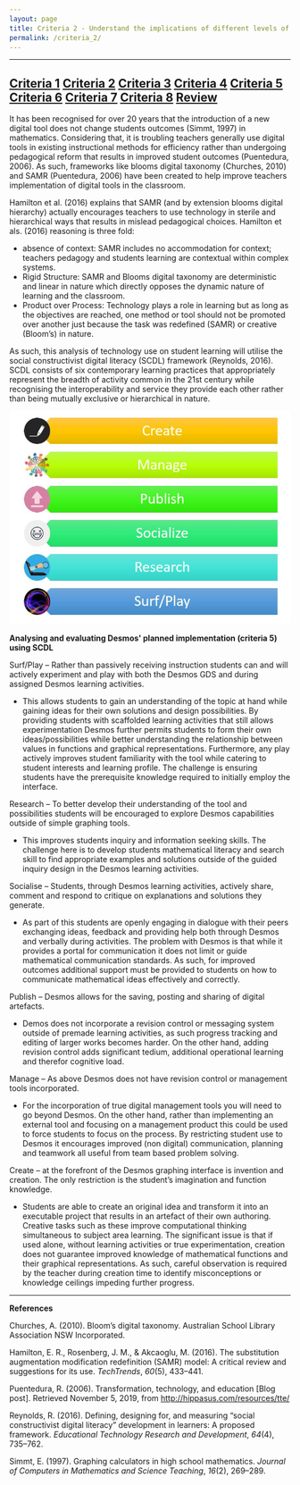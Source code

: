 ```yaml
---
layout: page
title: Criteria 2 - Understand the implications of different levels of digital technology use on student learning
permalink: /criteria_2/
---
```


----------------------------------------------------------------------------------------------------------
[Criteria 1](http://damienstpierre.com/criteria_1/)
[Criteria 2](http://damienstpierre.com/criteria_2/)
[Criteria 3](http://damienstpierre.com/criteria_3/)
[Criteria 4](http://damienstpierre.com/criteria_4/)
[Criteria 5](http://damienstpierre.com/criteria_5/)
[Criteria 6](http://damienstpierre.com/criteria_6/)
[Criteria 7](http://damienstpierre.com/criteria_7/)
[Criteria 8](http://damienstpierre.com/criteria_8/)
[Review](http://damienstpierre.com/criteria_review/)
----------------------------------------------------------------------------------------------------------

It has been recognised for over 20 years that the introduction of a new digital
tool does not change students outcomes (Simmt, 1997) in mathematics. Considering
that, it is troubling teachers generally use digital tools in existing
instructional methods for efficiency rather than undergoing pedagogical reform
that results in improved student outcomes (Puentedura, 2006). As such,
frameworks like blooms digital taxonomy (Churches, 2010) and SAMR (Puentedura,
2006) have been created to help improve teachers implementation of digital tools
in the classroom.

Hamilton et al. (2016) explains that SAMR (and by extension blooms digital
hierarchy) actually encourages teachers to use technology in sterile and
hierarchical ways that results in mislead pedagogical choices. Hamilton et als.
(2016) reasoning is three fold:  
- absence of context: SAMR includes no accommodation for context; teachers
pedagogy and students learning are contextual within complex systems.  
- Rigid Structure: SAMR and Blooms digital taxonomy are deterministic and linear
in nature which directly opposes the dynamic nature of learning and the
classroom.  
- Product over Process: Technology plays a role in learning but as long as the
objectives are reached, one method or tool should not be promoted over another
just because the task was redefined (SAMR) or creative (Bloom’s) in nature.

As such, this analysis of technology use on student learning will utilise the
social constructivist digital literacy (SCDL) framework (Reynolds, 2016). SCDL
consists of six contemporary learning practices that appropriately represent the
breadth of activity common in the 21st century while recognising the
interoperability and service they provide each other rather than being mutually
exclusive or hierarchical in nature.

![](media/scdl.JPG)

**Analysing and evaluating Desmos' planned implementation (criteria 5) using
SCDL**

Surf/Play – Rather than passively receiving instruction students can and will
actively experiment and play with both the Desmos GDS and during assigned Desmos
learning activities.

-   This allows students to gain an understanding of the topic at hand while
    gaining ideas for their own solutions and design possibilities. By providing
    students with scaffolded learning activities that still allows
    experimentation Desmos further permits students to form their own
    ideas/possibilities while better understanding the relationship between
    values in functions and graphical representations. Furthermore, any play
    actively improves student familiarity with the tool while catering to
    student interests and learning profile. The challenge is ensuring students
    have the prerequisite knowledge required to initially employ the interface.

Research – To better develop their understanding of the tool and possibilities
students will be encouraged to explore Desmos capabilities outside of simple
graphing tools.

-   This improves students inquiry and information seeking skills. The challenge
    here is to develop students mathematical literacy and search skill to find
    appropriate examples and solutions outside of the guided inquiry design in
    the Desmos learning activities.

Socialise – Students, through Desmos learning activities, actively share,
comment and respond to critique on explanations and solutions they generate.

-   As part of this students are openly engaging in dialogue with their peers
    exchanging ideas, feedback and providing help both through Desmos and
    verbally during activities. The problem with Desmos is that while it
    provides a portal for communication it does not limit or guide mathematical
    communication standards. As such, for improved outcomes additional support
    must be provided to students on how to communicate mathematical ideas
    effectively and correctly.

Publish – Desmos allows for the saving, posting and sharing of digital
artefacts.

-   Demos does not incorporate a revision control or messaging system outside of
    premade learning activities, as such progress tracking and editing of larger
    works becomes harder. On the other hand, adding revision control adds
    significant tedium, additional operational learning and therefor cognitive
    load.

Manage – As above Desmos does not have revision control or management tools
incorporated.

-   For the incorporation of true digital management tools you will need to go
    beyond Desmos. On the other hand, rather than implementing an external tool
    and focusing on a management product this could be used to force students to
    focus on the process. By restricting student use to Desmos it encourages
    improved (non digital) communication, planning and teamwork all useful from
    team based problem solving.

Create – at the forefront of the Desmos graphing interface is invention and
creation. The only restriction is the student’s imagination and function
knowledge.

-   Students are able to create an original idea and transform it into an
    executable project that results in an artefact of their own authoring.
    Creative tasks such as these improve computational thinking simultaneous to
    subject area learning. The significant issue is that if used alone, without
    learning activities or true experimentation, creation does not guarantee
    improved knowledge of mathematical functions and their graphical
    representations. As such, careful observation is required by the teacher
    during creation time to identify misconceptions or knowledge ceilings
    impeding further progress.


----------------------------------------------------------------------------------------------------------
**References**

Churches, A. (2010). Bloom’s digital taxonomy. Australian School Library
Association NSW Incorporated.

Hamilton, E. R., Rosenberg, J. M., & Akcaoglu, M. (2016). The substitution
augmentation modification redefinition (SAMR) model: A critical review and
suggestions for its use. *TechTrends*, *60*(5), 433–441.

Puentedura, R. (2006). Transformation, technology, and education [Blog post].
Retrieved November 5, 2019, from http://hippasus.com/resources/tte/

Reynolds, R. (2016). Defining, designing for, and measuring “social
constructivist digital literacy” development in learners: A proposed framework.
*Educational Technology Research and Development*, *64*(4), 735–762.

Simmt, E. (1997). Graphing calculators in high school mathematics. *Journal of
Computers in Mathematics and Science Teaching*, *16*(2), 269–289.
